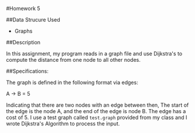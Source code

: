 #Homework 5

##Data Strucure Used
* Graphs

##Description

In this assignment, my program reads in a graph file and use Dijkstra's to compute the distance from one node to all other nodes.

##Specifications:

The graph is defined in the following format via edges:

A -> B = 5

Indicating that there are two nodes with an edge between then, The start of the edge is the node A, and the end of the edge is node B. The edge has a cost of 5. I use a test graph called `test.graph` provided from my class and I wrote Dijkstra's Algorithm to process the input.
